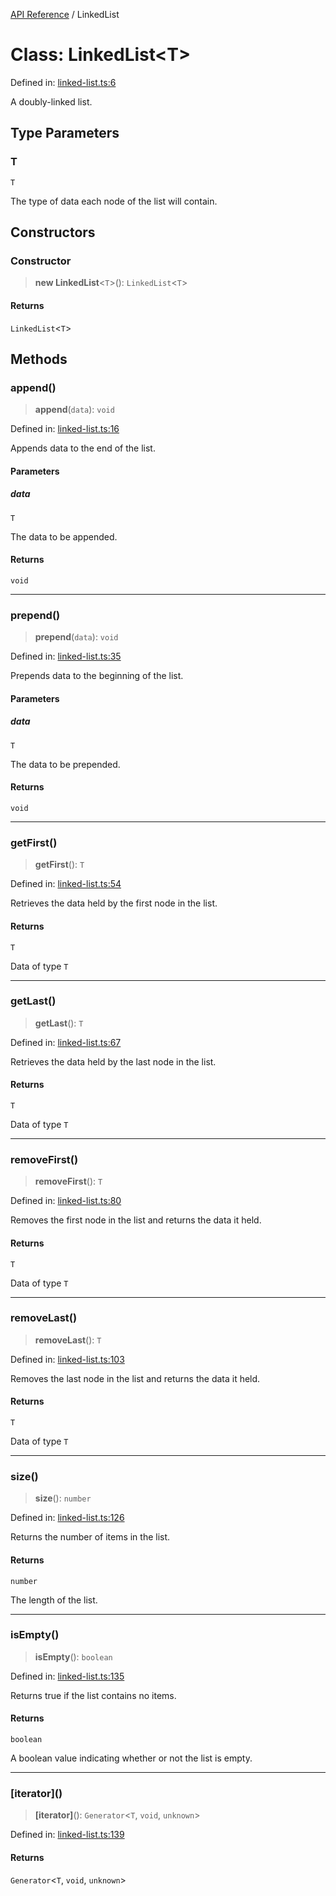[API Reference](API%20Reference) / LinkedList

# Class: LinkedList\<T\>

Defined in: [linked-list.ts:6](https://github.com/8by8-org/typedoc-plugin-github-wiki/blob/faea5610959081dfc4a6cc5e156cd390d5019540/src/linked-list.ts#L6)

A doubly-linked list.

## Type Parameters

### T

`T`

The type of data each node of the list will contain.

## Constructors

### Constructor

> **new LinkedList**\<`T`\>(): `LinkedList`\<`T`\>

#### Returns

`LinkedList`\<`T`\>

## Methods

### append()

> **append**(`data`): `void`

Defined in: [linked-list.ts:16](https://github.com/8by8-org/typedoc-plugin-github-wiki/blob/faea5610959081dfc4a6cc5e156cd390d5019540/src/linked-list.ts#L16)

Appends data to the end of the list.

#### Parameters

##### data

`T`

The data to be appended.

#### Returns

`void`

***

### prepend()

> **prepend**(`data`): `void`

Defined in: [linked-list.ts:35](https://github.com/8by8-org/typedoc-plugin-github-wiki/blob/faea5610959081dfc4a6cc5e156cd390d5019540/src/linked-list.ts#L35)

Prepends data to the beginning of the list.

#### Parameters

##### data

`T`

The data to be prepended.

#### Returns

`void`

***

### getFirst()

> **getFirst**(): `T`

Defined in: [linked-list.ts:54](https://github.com/8by8-org/typedoc-plugin-github-wiki/blob/faea5610959081dfc4a6cc5e156cd390d5019540/src/linked-list.ts#L54)

Retrieves the data held by the first node in the list.

#### Returns

`T`

Data of type `T`

***

### getLast()

> **getLast**(): `T`

Defined in: [linked-list.ts:67](https://github.com/8by8-org/typedoc-plugin-github-wiki/blob/faea5610959081dfc4a6cc5e156cd390d5019540/src/linked-list.ts#L67)

Retrieves the data held by the last node in the list.

#### Returns

`T`

Data of type `T`

***

### removeFirst()

> **removeFirst**(): `T`

Defined in: [linked-list.ts:80](https://github.com/8by8-org/typedoc-plugin-github-wiki/blob/faea5610959081dfc4a6cc5e156cd390d5019540/src/linked-list.ts#L80)

Removes the first node in the list and returns the data it held.

#### Returns

`T`

Data of type `T`

***

### removeLast()

> **removeLast**(): `T`

Defined in: [linked-list.ts:103](https://github.com/8by8-org/typedoc-plugin-github-wiki/blob/faea5610959081dfc4a6cc5e156cd390d5019540/src/linked-list.ts#L103)

Removes the last node in the list and returns the data it held.

#### Returns

`T`

Data of type `T`

***

### size()

> **size**(): `number`

Defined in: [linked-list.ts:126](https://github.com/8by8-org/typedoc-plugin-github-wiki/blob/faea5610959081dfc4a6cc5e156cd390d5019540/src/linked-list.ts#L126)

Returns the number of items in the list.

#### Returns

`number`

The length of the list.

***

### isEmpty()

> **isEmpty**(): `boolean`

Defined in: [linked-list.ts:135](https://github.com/8by8-org/typedoc-plugin-github-wiki/blob/faea5610959081dfc4a6cc5e156cd390d5019540/src/linked-list.ts#L135)

Returns true if the list contains no items.

#### Returns

`boolean`

A boolean value indicating whether or not the list is empty.

***

### \[iterator\]()

> **\[iterator\]**(): `Generator`\<`T`, `void`, `unknown`\>

Defined in: [linked-list.ts:139](https://github.com/8by8-org/typedoc-plugin-github-wiki/blob/faea5610959081dfc4a6cc5e156cd390d5019540/src/linked-list.ts#L139)

#### Returns

`Generator`\<`T`, `void`, `unknown`\>
